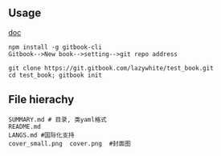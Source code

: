 ## Usage
[doc](http://leeluolee.github.io/2014/07/22/2014-07-22-gitbook-guide/)
```
npm install -g gitbook-cli
Gitbook-->New book-->setting-->git repo address

git clone https://git.gitbook.com/lazywhite/test_book.git
cd test_book; gitbook init 
```
## File hierachy
```
SUMMARY.md # 目录, 类yaml格式
README.md    
LANGS.md #国际化支持
cover_small.png  cover.png  #封面图

```
